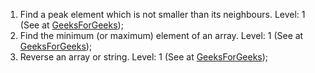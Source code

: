 1. Find a peak element which is not smaller than its neighbours. Level: 1 (See at [GeeksForGeeks](https://www.geeksforgeeks.org/find-a-peak-in-a-given-array/));
2. Find the minimum (or maximum) element of an array. Level: 1 (See at [GeeksForGeeks](https://www.geeksforgeeks.org/program-find-minimum-maximum-element-array/));
3. Reverse an array or string. Level: 1 (See at [GeeksForGeeks](https://www.geeksforgeeks.org/write-a-program-to-reverse-an-array-or-string/));
